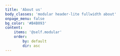```yaml
---
title: 'About us'
body_classes: 'modular header-lite fullwidth about'
onpage_menu: false
bg_color: '#B4B093'
content:
    items: '@self.modular'
    order:
        by: default
        dir: asc
---
```



